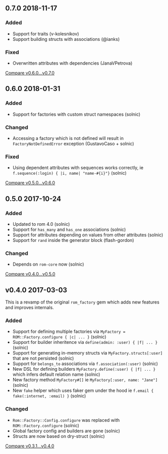 ## 0.7.0 2018-11-17

### Added

* Support for traits (v-kolesnikov)
* Support building structs with associations (@ianks)

### Fixed

* Overwritten attributes with dependencies (JanaVPetrova)

[Compare v0.6.0...v0.7.0](https://github.com/rom-rb/rom-factory/compare/v0.6.0...v0.7.0)

## 0.6.0 2018-01-31

### Added

* Support for factories with custom struct namespaces (solnic)

### Changed

* Accessing a factory which is not defined will result in `FactoryNotDefinedError` exception (GustavoCaso + solnic)

### Fixed

* Using dependent attributes with sequences works correctly, ie `f.sequence(:login) { |i, name| "name-#{i}"}` (solnic)

[Compare v0.5.0...v0.6.0](https://github.com/rom-rb/rom-factory/compare/v0.5.0...v0.6.0)

## 0.5.0 2017-10-24

### Added

* Updated to rom 4.0 (solnic)
* Support for `has_many` and `has_one` associations (solnic)
* Support for attributes depending on values from other attributes (solnic)
* Support for `rand` inside the generator block (flash-gordon)

### Changed

* Depends on `rom-core` now (solnic)

[Compare v0.4.0...v0.5.0](https://github.com/rom-rb/rom-factory/compare/v0.4.0...v0.5.0)

## v0.4.0 2017-03-03

This is a revamp of the original `rom_factory` gem which adds new features and
improves internals.

### Added

* Support for defining multiple factories via `MyFactory = ROM::Factory.configure { |c| ... }` (solnic)
* Support for builder inheritence via `define(admin: :user) { |f| ... }` (solnic)
* Support for generating in-memory structs via `MyFactory.structs[:user]` that are not persisted (solnic)
* Support for `belongs_to` associations via `f.association(:user)` (solnic)
* New DSL for defining builders `MyFactory.define(:user) { |f| ... }` which infers default relation name (solnic)
* New factory method `MyFactory#[]` ie `MyFactory[:user, name: "Jane"]` (solnic)
* New `fake` helper which uses faker gem under the hood ie `f.email { fake(:internet, :email) }` (solnic)

### Changed

* `Rom::Factory::Config.configure` was replaced with `ROM::Factory.configure` (solnic)
* Global factory config and builders are gone (solnic)
* Structs are now based on dry-struct (solnic)

[Compare v0.3.1...v0.4.0](https://github.com/rom-rb/rom-factory/compare/v0.3.1...v0.4.0)

